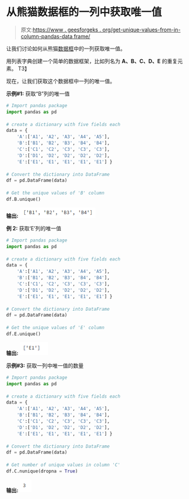 # 从熊猫数据框的一列中获取唯一值

> 原文:[https://www . geesforgeks . org/get-unique-values-from-in-column-pandas-data frame/](https://www.geeksforgeeks.org/get-unique-values-from-a-column-in-pandas-dataframe/)

让我们讨论如何从熊猫[数据框](https://www.geeksforgeeks.org/python-pandas-dataframe/)中的一列获取唯一值。

用列表字典创建一个简单的数据框架，比如列名为 **A、B、C、D、E** 的重复元素。
T3】

现在，让我们获取这个数据框中一列的唯一值。

**示例#1:** 获取“B”列的唯一值

```py
# Import pandas package 
import pandas as pd

# create a dictionary with five fields each
data = {
    'A':['A1', 'A2', 'A3', 'A4', 'A5'], 
    'B':['B1', 'B2', 'B3', 'B4', 'B4'], 
    'C':['C1', 'C2', 'C3', 'C3', 'C3'], 
    'D':['D1', 'D2', 'D2', 'D2', 'D2'], 
    'E':['E1', 'E1', 'E1', 'E1', 'E1'] }

# Convert the dictionary into DataFrame 
df = pd.DataFrame(data)

# Get the unique values of 'B' column
df.B.unique()
```

**输出:**
![](img/b0249c8b56b9d26ab6d2cc5d4d0c0ffa.png)

**例 2:** 获取‘E’列的唯一值

```py
# Import pandas package 
import pandas as pd

# create a dictionary with five fields each
data = {
    'A':['A1', 'A2', 'A3', 'A4', 'A5'], 
    'B':['B1', 'B2', 'B3', 'B4', 'B4'], 
    'C':['C1', 'C2', 'C3', 'C3', 'C3'], 
    'D':['D1', 'D2', 'D2', 'D2', 'D2'], 
    'E':['E1', 'E1', 'E1', 'E1', 'E1'] }

# Convert the dictionary into DataFrame 
df = pd.DataFrame(data)

# Get the unique values of 'E' column
df.E.unique()
```

**输出:**
![](img/5580f8c8362239b6f2ce908a0cdbde7a.png)

**示例#3:** 获取一列中唯一值的数量

```py
# Import pandas package 
import pandas as pd

# create a dictionary with five fields each
data = {
    'A':['A1', 'A2', 'A3', 'A4', 'A5'], 
    'B':['B1', 'B2', 'B3', 'B4', 'B4'], 
    'C':['C1', 'C2', 'C3', 'C3', 'C3'], 
    'D':['D1', 'D2', 'D2', 'D2', 'D2'], 
    'E':['E1', 'E1', 'E1', 'E1', 'E1'] }

# Convert the dictionary into DataFrame 
df = pd.DataFrame(data)

# Get number of unique values in column 'C'
df.C.nunique(dropna = True)
```

**输出:**
![](img/348ed1545ffacca54c5ca06f0a384e95.png)
